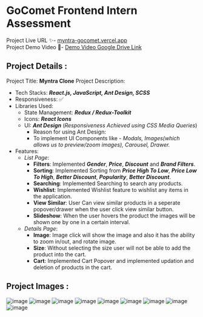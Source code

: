 # GoComet Frontend Intern Assessment
Project Live URL ✨- <a href="https://myntra-gocomet.vercel.app/" target="_blank">myntra-gocomet.vercel.app</a> <br />
Project Demo Video 🎥- <a href="https://drive.google.com/file/d/1MlsyGC01bAw-rcfeP9Ibx4H3a5s2ishc/view?usp=share_link" target="_blank">Demo Video Google Drive Link </a>

## Project Details :
Project Title:  **Myntra Clone**
Project Description:
- Tech Stacks: ***React.js, JavaScript, Ant Design, SCSS***
- Responsiveness: ✅
- Libraries Used: 
	- State Management: ***Redux / Redux-Toolkit***
	- Icons: ***React Icons***
	- UI: ***Ant Design*** (*Responsiveness Achieved using CSS Media Queries*)
	 	- Reason for using Ant Design: 
	 	 - To implement UI Components like - *Modals, Images(which allows us to preview/zoom images), Carousel, Drawer.* 
- Features:
	- *List Page*:
		- **Filters**: Implemented ***Gender***, ***Price***, ***Discount*** and ***Brand Filters***.
		- **Sorting**: Implemented Sorting from ***Price High To Low***, ***Price Low To High***, ***Better Discount***, ***Popularity***, ***Better Discount***.
		- **Searching**: Implemented Searching to search any products.
		- **Wishlist**: Implemented Wishlist feature to wishlist any items in the application.
		- **View Similar**: User Can view similar products in a seperate popover/drawer when the user click view similar button.
		- **Slideshow**: When the user hovers the product the images will be shown one by one in a certain interval.
	- *Details Page*:
		- **Image**: Image click will show the image and also it has the ability to zoom in/out, and rotate image.
		- **Size**: Without selecting the size user will not be able to add the product into the cart.
		- **Cart**: Implemented Cart Popover and implemented updation and deletion of products in the cart.


## Project Images : 

![image](https://user-images.githubusercontent.com/73326287/226230448-0f758451-7098-4308-81b4-bd05e8114c3b.png)
![image](https://user-images.githubusercontent.com/73326287/226230489-dd9ea377-69a8-477c-bb48-cfe17b1896dd.png)
![image](https://user-images.githubusercontent.com/73326287/226230529-56b0c1ef-d1ff-45a2-a8e6-2f7bb7552bae.png)
![image](https://user-images.githubusercontent.com/73326287/226230556-30ab5442-22a1-4ae6-b8eb-fb4e545012dc.png)
![image](https://user-images.githubusercontent.com/73326287/226230582-4bd7be01-6e33-4f73-b59f-5e27f3dae03d.png)
![image](https://user-images.githubusercontent.com/73326287/226230619-26933cf1-2a88-45c2-a549-e07ebf121915.png)
![image](https://user-images.githubusercontent.com/73326287/226230656-70712421-5e17-426b-a2c5-76b3daafe42a.png)
![image](https://user-images.githubusercontent.com/73326287/226230686-24af3d20-e020-4894-a781-532f9a7542ef.png)
![image](https://user-images.githubusercontent.com/73326287/226230777-be94e6ae-11e8-45d3-b03b-5238b9b7adc0.png)


